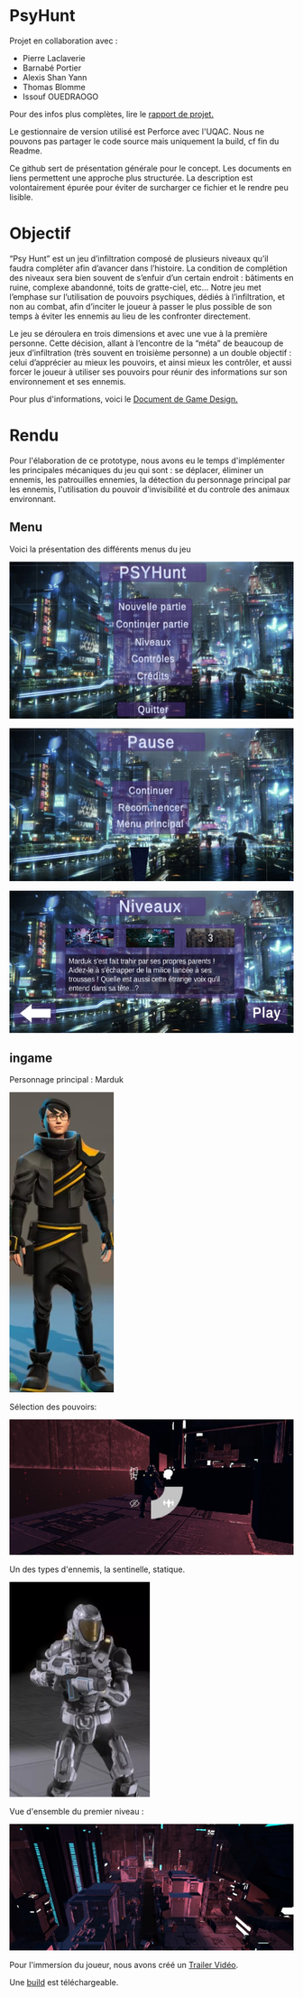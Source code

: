 # PsyHunt 

Projet en collaboration avec : 
- Pierre Laclaverie
- Barnabé Portier
- Alexis Shan Yann
- Thomas Blomme
- Issouf OUEDRAOGO 

Pour des infos plus complètes, lire le [rapport de projet.](Ress/pdf/rapport.pdf)

Le gestionnaire de version utilisé est Perforce avec l'UQAC. Nous ne pouvons pas partager le code source mais uniquement la build, cf fin du Readme. 

Ce github sert de présentation générale pour le concept. Les documents en liens permettent une approche plus structurée. La description est volontairement épurée pour éviter de surcharger ce fichier et le rendre peu lisible.

# Objectif 

“Psy Hunt” est un jeu d’infiltration composé de plusieurs niveaux qu’il faudra compléter afin d’avancer dans l’histoire. La condition de complétion des niveaux sera bien souvent de s’enfuir d’un certain endroit : bâtiments en ruine, complexe abandonné, toits de gratte-ciel, etc… Notre jeu met l’emphase sur l’utilisation de pouvoirs psychiques, dédiés à l’infiltration, et non au combat, afin d’inciter le joueur à passer le plus possible de son temps à éviter les ennemis au lieu de les confronter directement.

Le jeu se déroulera en trois dimensions et avec une vue à la première personne. Cette décision, allant à l’encontre de la “méta” de beaucoup de jeux d’infiltration (très souvent en troisième personne) a un double objectif : celui d’apprécier au mieux les pouvoirs, et ainsi mieux les contrôler, et aussi forcer le joueur à utiliser ses pouvoirs pour réunir des informations sur son environnement et ses ennemis. 


Pour plus d'informations, voici le [Document de Game Design.](Ress/pdf/GDD.pdf)


# Rendu 

Pour l'élaboration de ce prototype, nous avons eu le temps d'implémenter les principales mécaniques du jeu qui sont : se déplacer, éliminer un ennemis, les patrouilles ennemies, la détection du personnage principal par les ennemis, l'utilisation du pouvoir d'invisibilité et du controle des animaux environnant.

## Menu 

Voici la présentation des différents menus du jeu 

![HUD](Ress/Images/HUD.jpg)

![pauuse](Ress/Images/pause.jpg)

![niv](Ress/Images/niveaux.jpg)

## ingame
Personnage principal : Marduk

![marduk](Ress/Images/perso.jpg)

Sélection des pouvoirs: 

![selction](Ress/Images/selection-pouvoir.jpg)

Un des types d'ennemis, la sentinelle, statique.

![sentinelle](Ress/Images/sentinelle.jpg)

Vue d'ensemble du premier niveau :

![vue ensemble](Ress/Images/vue-ensemble.jpg)


Pour l'immersion du joueur, nous avons créé un [Trailer Vidéo](https://drive.google.com/file/d/1qnwtUZi7F5SaIj2yIF_ALonA2mIYjX64/view?usp=sharing).

Une [build](https://drive.google.com/file/d/1gsdGnWgqK7wP7w03K80GbLTubdxLCUdA/view?usp=sharing) est téléchargeable.

